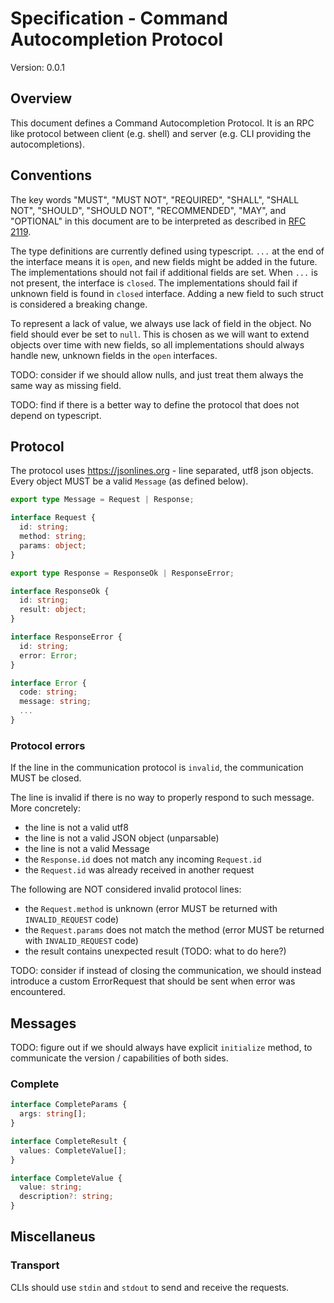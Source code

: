 # Specification - Command Autocompletion Protocol

Version: 0.0.1

## Overview

This document defines a Command Autocompletion Protocol. It is an RPC like
protocol between client (e.g. shell) and server (e.g. CLI providing the
autocompletions).

## Conventions

The key words "MUST", "MUST NOT", "REQUIRED", "SHALL", "SHALL NOT", "SHOULD",
"SHOULD NOT", "RECOMMENDED", "MAY", and "OPTIONAL" in this document are to be
interpreted as described in [RFC 2119](http://www.ietf.org/rfc/rfc4627.txt).

The type definitions are currently defined using typescript. `...` at the end of the
interface means it is `open`, and new fields might be added in the future. The
implementations should not fail if additional fields are set. When `...` is not
present, the interface is `closed`. The implementations should fail if unknown field
is found in `closed` interface. Adding a new field to such struct is considered
a breaking change.

To represent a lack of value, we always use lack of field in the object. No
field should ever be set to `null`. This is chosen as we will want to extend
objects over time with new fields, so all implementations should always handle
new, unknown fields in the `open` interfaces.

TODO: consider if we should allow nulls, and just treat them always the same way
as missing field.

TODO: find if there is a better way to define the protocol that does not depend
on typescript.

## Protocol

The protocol uses https://jsonlines.org - line separated, utf8 json objects.
Every object MUST be a valid `Message` (as defined below).

```typescript
export type Message = Request | Response;
```

```typescript
interface Request {
  id: string;
  method: string;
  params: object;
}
```

```typescript
export type Response = ResponseOk | ResponseError; 

interface ResponseOk {
  id: string;
  result: object;
}

interface ResponseError {
  id: string;
  error: Error;
}

interface Error {
  code: string;
  message: string;
  ...
}
```

### Protocol errors

If the line in the communication protocol is `invalid`, the communication MUST
be closed.

The line is invalid if there is no way to properly respond to such message.
More concretely:

- the line is not a valid utf8
- the line is not a valid JSON object (unparsable)
- the line is not a valid Message
- the `Response.id` does not match any incoming `Request.id`
- the `Request.id` was already received in another request

The following are NOT considered invalid protocol lines:

- the `Request.method` is unknown (error MUST be returned with `INVALID_REQUEST` code)
- the `Request.params` does not match the method (error MUST be returned with `INVALID_REQUEST` code)
- the result contains unexpected result (TODO: what to do here?)

TODO: consider if instead of closing the communication, we should instead
introduce a custom ErrorRequest that should be sent when error was encountered.

## Messages

TODO: figure out if we should always have explicit `initialize` method, to
communicate the version / capabilities of both sides.

### Complete

```typescript
interface CompleteParams {
  args: string[];
}

interface CompleteResult {
  values: CompleteValue[];
}

interface CompleteValue {
  value: string;
  description?: string;
}
```

## Miscellaneus

### Transport

CLIs should use `stdin` and `stdout` to send and receive the requests.
